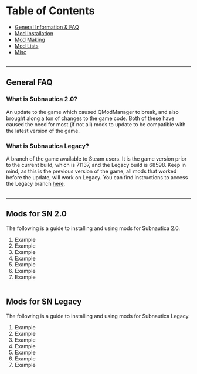 # Table of Contents
- [General Information & FAQ]()
- [Mod Installation]()
- [Mod Making]()
- [Mod Lists]()
- [Misc]()
<br></br>

---

## General FAQ
### What is Subnautica 2.0?
An update to the game which caused QModManager to break, and also brought along a ton of changes to the game code. Both of these have caused the need for most (if not all) mods to update to be compatible with the latest version of the game. 

### What is Subnautica Legacy?
A branch of the game available to Steam users. It is the game version prior to the current build, which is 71137, and the Legacy build is 68598.
Keep in mind, as this is the previous version of the game, all mods that worked before the update, will work on Legacy.
You can find instructions to access the Legacy branch [here]().
<br></br>

---

## Mods for SN 2.0
The following is a guide to installing and using mods for Subnautica 2.0.
 1. Example
 2. Example
 3. Example
 4. Example
 5. Example
 6. Example
 7. Example
<br></br>

## Mods for SN Legacy
The following is a guide to installing and using mods for Subnautica Legacy.
 1. Example
 2. Example
 3. Example
 4. Example
 5. Example 
 6. Example 
 7. Example 
<br></br>
